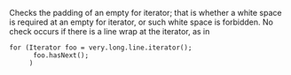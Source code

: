 Checks the padding of an empty for iterator; that is whether a white
space is required at an empty for iterator, or such white space is
forbidden. No check occurs if there is a line wrap at the iterator, as
in

``` 
for (Iterator foo = very.long.line.iterator();
      foo.hasNext();
     )
        
```
